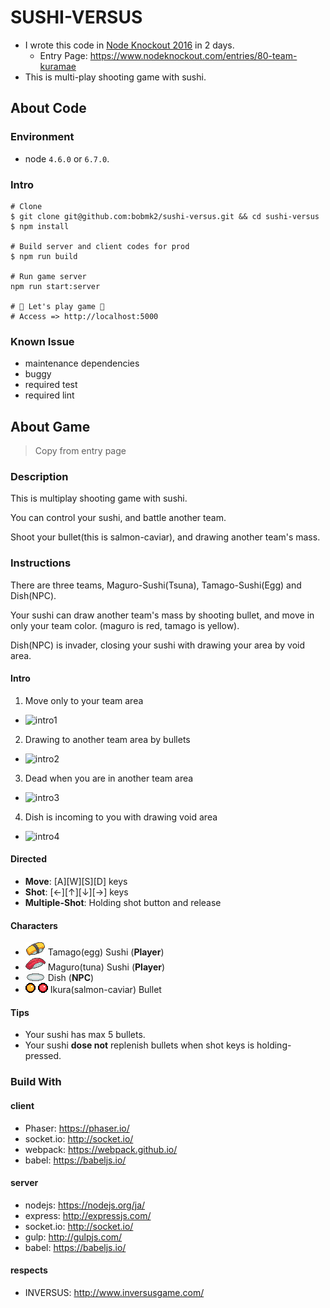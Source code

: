 # SUSHI-VERSUS

- I wrote this code in [Node Knockout 2016](https://www.nodeknockout.com/) in 2 days.
  - Entry Page: https://www.nodeknockout.com/entries/80-team-kuramae
- This is multi-play shooting game with sushi.

## About Code

### Environment

- node `4.6.0` or `6.7.0`.

### Intro

```shell
# Clone
$ git clone git@github.com:bobmk2/sushi-versus.git && cd sushi-versus
$ npm install

# Build server and client codes for prod
$ npm run build

# Run game server
npm run start:server

# 🎉 Let's play game 🎉
# Access => http://localhost:5000
```

### Known Issue

- maintenance dependencies
- buggy
- required test
- required lint

## About Game

> Copy from entry page

### Description

This is multiplay shooting game with sushi.

You can control your sushi, and battle another team.

Shoot your bullet(this is salmon-caviar), and drawing another team's mass.

### Instructions

There are three teams, Maguro-Sushi(Tsuna), Tamago-Sushi(Egg) and Dish(NPC).

Your sushi can draw another team's mass by shooting bullet, and move in only your team color. (maguro is red, tamago is yellow).

Dish(NPC) is invader, closing your sushi with drawing your area by void area.

#### Intro

1. Move only to your team area
  * ![intro1](https://cloud.githubusercontent.com/assets/1858949/20252102/a78e21c2-aa62-11e6-820e-4034fb6c2355.png)
2. Drawing to another team area by bullets
  * ![intro2](https://cloud.githubusercontent.com/assets/1858949/20252100/a57274f6-aa62-11e6-9645-af60a156b1b6.png)
3. Dead when you are in another team area
  * ![intro3](https://cloud.githubusercontent.com/assets/1858949/20252098/a3a53140-aa62-11e6-8819-9ed0049a05b2.png)
4. Dish is incoming to you with drawing void area
  * ![intro4](https://cloud.githubusercontent.com/assets/1858949/20252096/a19b96aa-aa62-11e6-9c10-43f05b8b51e0.png)

#### Directed

- **Move**: [A][W][S][D] keys
- **Shot**: [←][↑][↓][→] keys
- **Multiple-Shot**: Holding shot button and release

#### Characters

- ![Tamago](https://github.com/bobmk2/sushi-versus/blob/master/public/img/tamago.png?raw=true) Tamago(egg) Sushi (**Player**)
- ![Maguro](https://github.com/bobmk2/sushi-versus/blob/master/public/img/maguro.png?raw=true) Maguro(tuna) Sushi (**Player**)
- ![Dish](https://github.com/bobmk2/sushi-versus/blob/master/public/img/dish.png?raw=true) Dish (**NPC**)
- ![Ikura](https://github.com/bobmk2/sushi-versus/blob/master/public/img/full-ikura.png?raw=true) Ikura(salmon-caviar) Bullet

#### Tips

- Your sushi has max 5 bullets.
- Your sushi **dose not** replenish bullets when shot keys is holding-pressed.

### Build With

#### client

- Phaser: https://phaser.io/
- socket.io: http://socket.io/
- webpack: https://webpack.github.io/
- babel: https://babeljs.io/

#### server

- nodejs: https://nodejs.org/ja/
- express: http://expressjs.com/
- socket.io: http://socket.io/
- gulp: http://gulpjs.com/
- babel: https://babeljs.io/

#### respects

- INVERSUS: http://www.inversusgame.com/
